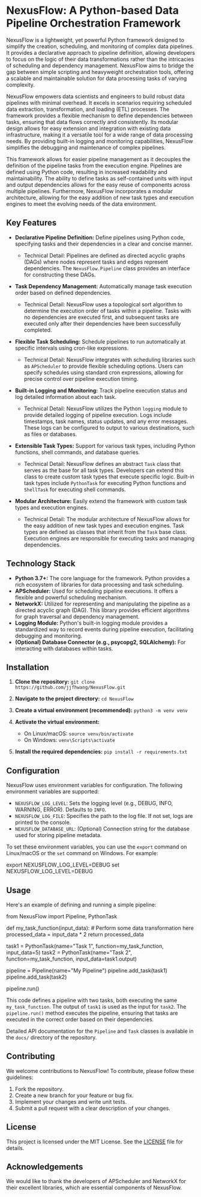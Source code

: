 # NexusFlow: A Python-based Data Pipeline Orchestration Framework

NexusFlow is a lightweight, yet powerful Python framework designed to simplify the creation, scheduling, and monitoring of complex data pipelines. It provides a declarative approach to pipeline definition, allowing developers to focus on the logic of their data transformations rather than the intricacies of scheduling and dependency management. NexusFlow aims to bridge the gap between simple scripting and heavyweight orchestration tools, offering a scalable and maintainable solution for data processing tasks of varying complexity.

NexusFlow empowers data scientists and engineers to build robust data pipelines with minimal overhead. It excels in scenarios requiring scheduled data extraction, transformation, and loading (ETL) processes. The framework provides a flexible mechanism to define dependencies between tasks, ensuring that data flows correctly and consistently. Its modular design allows for easy extension and integration with existing data infrastructure, making it a versatile tool for a wide range of data processing needs. By providing built-in logging and monitoring capabilities, NexusFlow simplifies the debugging and maintenance of complex pipelines.

This framework allows for easier pipeline management as it decouples the definition of the pipeline tasks from the execution engine. Pipelines are defined using Python code, resulting in increased readability and maintainability. The ability to define tasks as self-contained units with input and output dependencies allows for the easy reuse of components across multiple pipelines. Furthermore, NexusFlow incorporates a modular architecture, allowing for the easy addition of new task types and execution engines to meet the evolving needs of the data environment.

## Key Features

*   **Declarative Pipeline Definition:** Define pipelines using Python code, specifying tasks and their dependencies in a clear and concise manner.
    *   Technical Detail: Pipelines are defined as directed acyclic graphs (DAGs) where nodes represent tasks and edges represent dependencies. The `NexusFlow.Pipeline` class provides an interface for constructing these DAGs.

*   **Task Dependency Management:** Automatically manage task execution order based on defined dependencies.
    *   Technical Detail: NexusFlow uses a topological sort algorithm to determine the execution order of tasks within a pipeline. Tasks with no dependencies are executed first, and subsequent tasks are executed only after their dependencies have been successfully completed.

*   **Flexible Task Scheduling:** Schedule pipelines to run automatically at specific intervals using cron-like expressions.
    *   Technical Detail: NexusFlow integrates with scheduling libraries such as `APScheduler` to provide flexible scheduling options. Users can specify schedules using standard cron expressions, allowing for precise control over pipeline execution timing.

*   **Built-in Logging and Monitoring:** Track pipeline execution status and log detailed information about each task.
    *   Technical Detail: NexusFlow utilizes the Python `logging` module to provide detailed logging of pipeline execution. Logs include timestamps, task names, status updates, and any error messages. These logs can be configured to output to various destinations, such as files or databases.

*   **Extensible Task Types:** Support for various task types, including Python functions, shell commands, and database queries.
    *   Technical Detail: NexusFlow defines an abstract `Task` class that serves as the base for all task types. Developers can extend this class to create custom task types that execute specific logic. Built-in task types include `PythonTask` for executing Python functions and `ShellTask` for executing shell commands.

*   **Modular Architecture:** Easily extend the framework with custom task types and execution engines.
    *   Technical Detail: The modular architecture of NexusFlow allows for the easy addition of new task types and execution engines. Task types are defined as classes that inherit from the `Task` base class. Execution engines are responsible for executing tasks and managing dependencies.

## Technology Stack

*   **Python 3.7+:** The core language for the framework. Python provides a rich ecosystem of libraries for data processing and task scheduling.
*   **APScheduler:** Used for scheduling pipeline executions. It offers a flexible and powerful scheduling mechanism.
*   **NetworkX:** Utilized for representing and manipulating the pipeline as a directed acyclic graph (DAG). This library provides efficient algorithms for graph traversal and dependency management.
*   **Logging Module:** Python's built-in logging module provides a standardized way to record events during pipeline execution, facilitating debugging and monitoring.
*   **(Optional) Database Connector (e.g., psycopg2, SQLAlchemy):** For interacting with databases within tasks.

## Installation

1.  **Clone the repository:**
    `git clone https://github.com/jjfhwang/NexusFlow.git`

2.  **Navigate to the project directory:**
    `cd NexusFlow`

3.  **Create a virtual environment (recommended):**
    `python3 -m venv venv`

4.  **Activate the virtual environment:**
    *   On Linux/macOS: `source venv/bin/activate`
    *   On Windows: `venv\Scripts\activate`

5.  **Install the required dependencies:**
    `pip install -r requirements.txt`

## Configuration

NexusFlow uses environment variables for configuration. The following environment variables are supported:

*   `NEXUSFLOW_LOG_LEVEL`: Sets the logging level (e.g., DEBUG, INFO, WARNING, ERROR). Defaults to `INFO`.
*   `NEXUSFLOW_LOG_FILE`: Specifies the path to the log file. If not set, logs are printed to the console.
*   `NEXUSFLOW_DATABASE_URL`: (Optional) Connection string for the database used for storing pipeline metadata.

To set these environment variables, you can use the `export` command on Linux/macOS or the `set` command on Windows. For example:

export NEXUSFLOW_LOG_LEVEL=DEBUG
set NEXUSFLOW_LOG_LEVEL=DEBUG

## Usage

Here's an example of defining and running a simple pipeline:

from NexusFlow import Pipeline, PythonTask

def my_task_function(input_data):
    # Perform some data transformation here
    processed_data = input_data * 2
    return processed_data

task1 = PythonTask(name="Task 1", function=my_task_function, input_data=5)
task2 = PythonTask(name="Task 2", function=my_task_function, input_data=task1.output)

pipeline = Pipeline(name="My Pipeline")
pipeline.add_task(task1)
pipeline.add_task(task2)

pipeline.run()

This code defines a pipeline with two tasks, both executing the same `my_task_function`. The output of `task1` is used as the input for `task2`. The `pipeline.run()` method executes the pipeline, ensuring that tasks are executed in the correct order based on their dependencies.

Detailed API documentation for the `Pipeline` and `Task` classes is available in the `docs/` directory of the repository.

## Contributing

We welcome contributions to NexusFlow! To contribute, please follow these guidelines:

1.  Fork the repository.
2.  Create a new branch for your feature or bug fix.
3.  Implement your changes and write unit tests.
4.  Submit a pull request with a clear description of your changes.

## License

This project is licensed under the MIT License. See the [LICENSE](https://github.com/jjfhwang/NexusFlow/blob/main/LICENSE) file for details.

## Acknowledgements

We would like to thank the developers of APScheduler and NetworkX for their excellent libraries, which are essential components of NexusFlow.